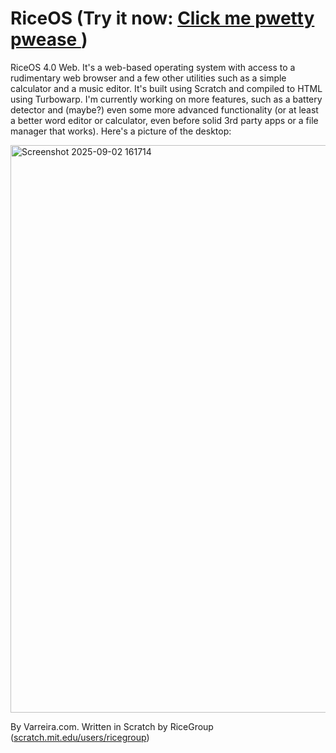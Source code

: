 # RiceOS (Try it now: <a href="trynow"> Click me pwetty pwease </a>)
RiceOS 4.0 Web. It's a web-based operating system with access to a rudimentary web browser and a few other utilities such as a simple calculator and a music editor. It's built using Scratch and compiled to HTML using Turbowarp. I'm currently working on more features, such as a battery detector and (maybe?) even some more advanced functionality (or at least a better word editor or calculator, even before solid 3rd party apps or a file manager that works). Here's a picture of the desktop: 

<img width="1206" height="908" alt="Screenshot 2025-09-02 161714" src="https://github.com/user-attachments/assets/312756d8-ad65-49d3-9f60-50d20839acc8" />

By Varreira.com. Written in Scratch by RiceGroup (<a href="https://scratch.mit.edu/users/ricegroup">scratch.mit.edu/users/ricegroup</a>)

